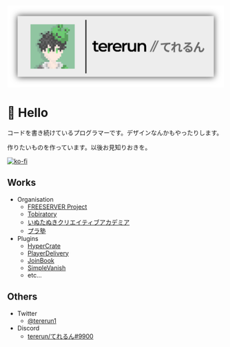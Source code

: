 <p class="profile-img" align="center">
 <img src="github_profile.png" width=800>
</p>

# 👋 Hello

コードを書き続けているプログラマーです。デザインなんかもやったりします。

作りたいものを作っています。以後お見知りおきを。

[![ko-fi](https://ko-fi.com/img/githubbutton_sm.svg)](https://ko-fi.com/G2G73QT39)

## Works
 - Organisation
   - [FREESERVER Project](https://freeserver.pro)
   - [Tobiratory](https://twitter.com/Tobiratory)
   - [いぬたぬきクリエイティブアカデミア](https://www.inu-dev.tech/)
   - [プラ塾](https://purajuku.dev/)
 - Plugins
   - [HyperCrate](https://www.spigotmc.org/resources/hypercrate.87060/)
   - [PlayerDelivery](https://tererun.booth.pm/items/1921395)
   - [JoinBook](https://www.spigotmc.org/resources/joinbook.74367/)
   - [SimpleVanish](https://www.spigotmc.org/resources/simplevanish.76744/)
   - etc...

## Others
  - Twitter
    - [@tererun1](https://twitter.com/tererun1)
  - Discord
    - [tererun/てれるん#9900](https://discord.com/users/292431056135782402/)
